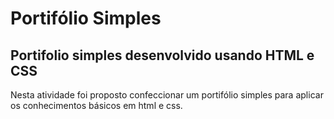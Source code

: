 <h1>Portifólio Simples</h1>
<h2>Portifolio simples desenvolvido usando HTML e CSS</h2>
<p>Nesta atividade foi proposto confeccionar um portifólio simples para aplicar os conhecimentos básicos em html e css.</p>
